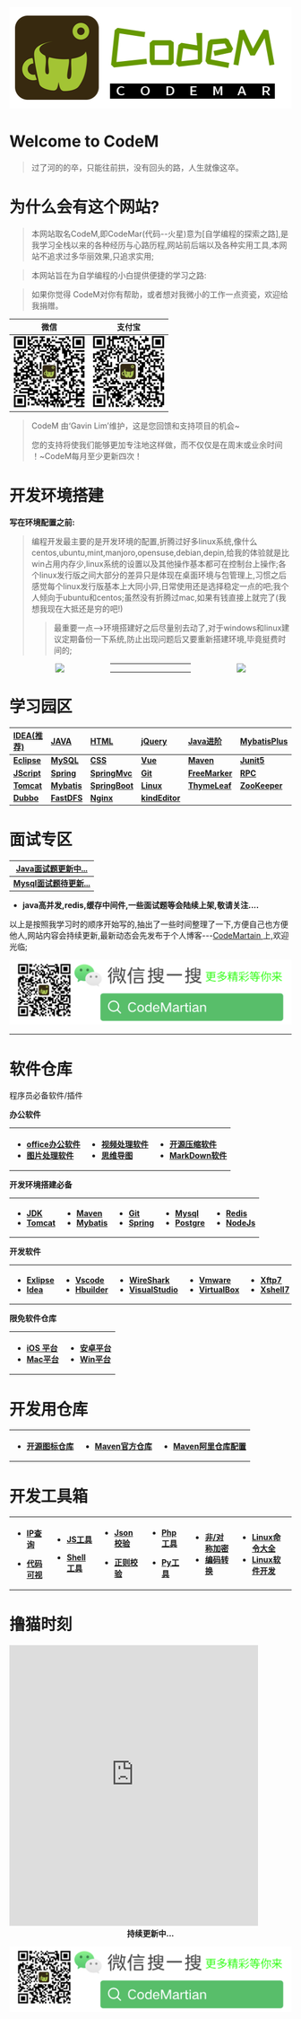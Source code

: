 <p align="center">
    <a href="https://mp.weixin.qq.com/s/163jExVR3EL1g_alHPu5tQ" target="_blank">

![](.\pic\logo2.png)

  </a>
</p>



# Welcome to CodeM

> 过了河的的卒，只能往前拱，没有回头的路，人生就像这卒。 

# 为什么会有这个网站?

> 本网站取名CodeM,即CodeMar(代码--火星)意为[自学编程的探索之路],是我学习全栈以来的各种经历与心路历程,网站前后端以及各种实用工具,本网站不追求过多华丽效果,只追求实用;

>本网站旨在为自学编程的小白提供便捷的学习之路:

> 如果你觉得 CodeM对你有帮助，或者想对我微小的工作一点资瓷，欢迎给我捐赠。

| <center>微信<center>               | <center>支付宝<center>             |
| ---------------------------------- | ---------------------------------- |
| ![1645284993351](.\pic\wechat.png) | ![1645285069014](.\pic\alipay.png) |

> CodeM 由‘Gavin Lim’维护，这是您回馈和支持项目的机会~
>
> 您的支持将使我们能够更加专注地这样做，而不仅仅是在周末或业余时间 ！~CodeM每月至少更新四次！

 

# 开发环境搭建

**写在环境配置之前:**

> 编程开发最主要的是开发环境的配置,折腾过好多linux系统,像什么centos,ubuntu,mint,manjoro,opensuse,debian,depin,给我的体验就是比win占用内存少,linux系统的设置以及其他操作基本都可在控制台上操作;各个linux发行版之间大部分的差异只是体现在桌面环境与包管理上,习惯之后感觉每个linux发行版基本上大同小异,日常使用还是选择稳定一点的吧;我个人倾向于ubuntu和centos;虽然没有折腾过mac,如果有钱直接上就完了(我想我现在大抵还是穷的吧!)
>
> > 最重要一点-->环境搭建好之后尽量别去动了,对于windows和linux建议定期备份一下系统,防止出现问题后又要重新搭建环境,毕竟挺费时间的;

<center>

[<div   style="float:left;width:180px;heigh:20px"/>![](/pic/div/windows.png)</div>](https://download.csdn.net/download/weixin_54061333/23161311)

[<div   style="float:right;width:180px;heigh:20px"/>![](/pic/div/linux.png)</div>](https://blog.csdn.net/weixin_54061333/article/details/122285996)

</center>

------

------



# 学习园区

| [IDEA(推荐)](/idea/Idea.md#idea)                        | [JAVA](/java/JavaBase1-8.md#java概述)          | [HTML](/html/html.md#html语言)                          | [jQuery](/html/jQuery.md#jquery)                | [Java进阶](/javaprom/Javaprom.md#java知识点精选)       | **[MybatisPlus](/mybatis/MybatisPlus.md#MybatisPlus)** |
| :------------------------------------------------------ | :--------------------------------------------- | :------------------------------------------------------ | :---------------------------------------------- | :----------------------------------------------------- | :----------------------------------------------------- |
| **[Eclipse](https://www.w3cschool.cn/eclipse/)**        | **[MySQL](/mysql/MySQLBase01.md#mysql数据库)** | **[CSS](https://www.runoob.com/css/css-tutorial.html)** | **[Vue](https://cn.vuejs.org/v2/guide/)**       | **[Maven](/maven/MavenBase1.md#Maven)**                | **[Junit5](/Junit/Junit.md#Junit5)**                   |
| **[JScript](https://www.w3school.com.cn/js/index.asp)** | **[Spring](/spring/Spring.md#spring)**         | **[SpringMvc](/spring/SpringMvc.md#springmvc)**         | **[Git](/git/GitBase01.md#Git)**                | **[FreeMarker](/freemarker/freemarker.md#freemarker)** | **[RPC](/RPC/Rpc.md#RPC)**                             |
| **[Tomcat](/tomcat/tomcat.md#tomcat的安装)**            | **[Mybatis](/mybatis/Mybatis.md#mybatis)**     | **[SpringBoot](/spring/SpringBoot.md#springboot)**      | **[Linux](/linux/LinuxsysStu.md#Linux学习)**    | **[ThymeLeaf](/thymeleaf/ThymeLeaf.md#thymeleaf)**     | **[ZooKeeper](/RPC/Zookeeper.md#ZooKeeper)**           |
| **[Dubbo](/RPC/Dubbo.md#Dubbo)**                        | **[FastDFS](/RPC/FastDFS.md#FastDFS)**         | **[Nginx](/RPC/nginx.md#Nginx)**                        | **[kindEditor](/RPC/kindEditor.md#kindeditor)** |                                                        |                                                        |

# 面试专区

| **[Java面试题更新中...](/java/java面试题#Java面试题)** |
| ------------------------------------------------------ |
| **[Mysql面试题待更新...](preparing)**                  |



- **java高并发,redis,缓存中间件,一些面试题等会陆续上架,敬请关注....**

以上是按照我学习时的顺序开始写的,抽出了一些时间整理了一下,方便自己也方便他人,网站内容会持续更新,最新动态会先发布于个人博客---[CodeMartain ](https://blog.csdn.net/weixin_54061333?spm=1010.2135.3001.5421)上,欢迎光临;

![](.\pic\div\weichatcode.png)

------



# 软件仓库

程序员必备软件/插件

**办公软件**

<table>

<th style="text-align:left">

- [office办公软件](https://mp.weixin.qq.com/s/29Do6pjEeA2yJuvVZjVHjg)
- [图片处理软件](https://mp.weixin.qq.com/s/O4jlhnPow_c0Tm08n1C0jA)

</th>

<th style="text-align:left">

- [视频处理软件](https://mp.weixin.qq.com/s/DhsUGi0oEQ6ivYDDqiJOGA)
- [思维导图](https://www.edrawsoft.cn/mindmaster/lp-1.html?channel=baidu)

</th>

<th style="text-align:left">

- [开源压缩软件](https://www.7-zip.org/)
- [MarkDown软件](https://atom.io/)

</th>

</table>

**开发环境搭建必备**

<table>

<th style="text-align:left">

- [JDK](https://www.oracle.com/java/technologies/downloads/)   
- [Tomcat](https://tomcat.apache.org/)   

</th>

<th style="text-align:left">

- [Maven](https://maven.apache.org/download.cgi)   
- [Mybatis](https://mvnrepository.com/artifact/org.mybatis/mybatis/3.5.9)   

</th>

<th style="text-align:left">

- [Git](https://git-scm.com/)
- [Spring](https://github.com/spring-projects/spring-framework)   

</th>

<th style="text-align:left">

- [Mysql ](https://www.mysql.com/downloads/)   
- [Postgre](https://www.postgresql.org/download/)       

</th>

<th style="text-align:left">

- [Redis](https://redis.io/download)   
- [NodeJs](https://nodejs.org/en/) 

</th>

</table>

**开发软件**

<table>

<th style="text-align:left">

- [Exlipse](https://www.eclipse.org/eclipseide/)
- [Idea](https://www.jetbrains.com.cn/en-us/idea/)

</th>

<th style="text-align:left">

- [Vscode](https://code.visualstudio.com/)
- [Hbuilder](https://dcloud.io/hbuilderx.html)

</th>

<th style="text-align:left">

- [WireShark](https://www.wireshark.org/)
- [VisualStudio](https://visualstudio.microsoft.com/zh-hans/)

</th>

<th style="text-align:left">

- [Vmware](https://www.vmware.com/products/workstation-pro.html)   
- [VirtualBox](https://www.virtualbox.org/wiki/Downloads)

</th>

<th style="text-align:left">

- [Xftp7](https://download.csdn.net/download/weixin_54061333/66086619)
- [Xshell7](https://download.csdn.net/download/weixin_54061333/66086619) 

</th>

</table>

**限免软件仓库**

<table>

<th style="text-align:left">

- [iOS 平台](http://free.apprcn.com/category/ios/) 
- [Mac平台](http://free.apprcn.com/category/mac/)

</th>

<th style="text-align:left">

- [安卓平台](http://free.apprcn.com/category/android/) 
- [Win平台](http://free.apprcn.com/category/pc/) 

</th>

</table>

# 开发用仓库

<table>

<th style="text-align:left">

- [开源图标仓库](https://icons.bootcss.com)

</th>

<th style="text-align:left">

- [Maven官方仓库](https://mvnrepository.com/)

</th>

<th style="text-align:left">

- [Maven阿里仓库配置](https://developer.aliyun.com/mvn/guide?spm=a2c6h.13651104.0.0.435836a4qYtTM3)   

</th>

</table>

# 开发工具箱

<table>

<th style="text-align:left">

- [IP查询](http://mip.chinaz.com/?query=)

- [代码可视](https://algorithm-visualizer.org/)

</th>

<th style="text-align:left">

- [JS工具](https://tool.lu/js/)

- [Shell工具](https://tool.lu/shell/)

</th>

<th style="text-align:left">

- [Json校验](https://tool.lu/json/) 

- [正则校验](https://c.runoob.com/front-end/854/) 

</th>

<th style="text-align:left">

- [Php工具](https://tool.lu/php/) 

- [Py工具](https://tool.lu/pyc/) 

</th>

<th style="text-align:left">

- [非/对称加密](http://tool.chacuo.net/cryptrsaprikey) 
- [编码转换](https://tool.lu/encdec/) 

</th>

<th style="text-align:left">

- [Linux命令大全](https://www.linuxcool.com/)
- [Linux软件开发](https://linux.cn/tech/program/) 

</th>

</table>

# 撸猫时刻

<iframe  height=500  width=88%  src="https://static-8a91fa41-f47d-4bb8-9c0a-1a6324166e34.bspapp.com/"  frameborder=0></iframe>



<center><b>持续更新中...</b><center>

![](.\pic\div\weichatcode.png)
